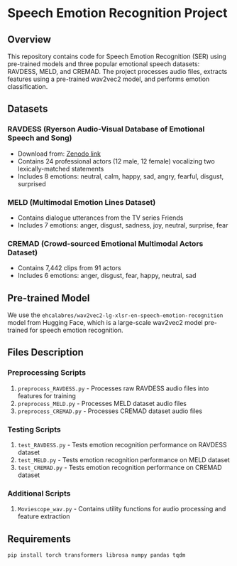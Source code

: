 # Speech Emotion Recognition Project

## Overview
This repository contains code for Speech Emotion Recognition (SER) using pre-trained models and three popular emotional speech datasets: RAVDESS, MELD, and CREMAD. The project processes audio files, extracts features using a pre-trained wav2vec2 model, and performs emotion classification.

## Datasets

### RAVDESS (Ryerson Audio-Visual Database of Emotional Speech and Song)
- Download from: [Zenodo link](https://zenodo.org/record/1188976#.YO6yI-gzaUk)
- Contains 24 professional actors (12 male, 12 female) vocalizing two lexically-matched statements
- Includes 8 emotions: neutral, calm, happy, sad, angry, fearful, disgust, surprised

### MELD (Multimodal Emotion Lines Dataset)
- Contains dialogue utterances from the TV series Friends
- Includes 7 emotions: anger, disgust, sadness, joy, neutral, surprise, fear

### CREMAD (Crowd-sourced Emotional Multimodal Actors Dataset)
- Contains 7,442 clips from 91 actors
- Includes 6 emotions: anger, disgust, fear, happy, neutral, sad

## Pre-trained Model
We use the `ehcalabres/wav2vec2-lg-xlsr-en-speech-emotion-recognition` model from Hugging Face, which is a large-scale wav2vec2 model pre-trained for speech emotion recognition.

## Files Description

### Preprocessing Scripts
1. `preprocess_RAVDESS.py` - Processes raw RAVDESS audio files into features for training
2. `preprocess_MELD.py` - Processes MELD dataset audio files
3. `preprocess_CREMAD.py` - Processes CREMAD dataset audio files

### Testing Scripts
1. `test_RAVDESS.py` - Tests emotion recognition performance on RAVDESS dataset
2. `test_MELD.py` - Tests emotion recognition performance on MELD dataset
3. `test_CREMAD.py` - Tests emotion recognition performance on CREMAD dataset

### Additional Scripts
1. `Moviescope_wav.py` - Contains utility functions for audio processing and feature extraction

## Requirements
```bash
pip install torch transformers librosa numpy pandas tqdm
